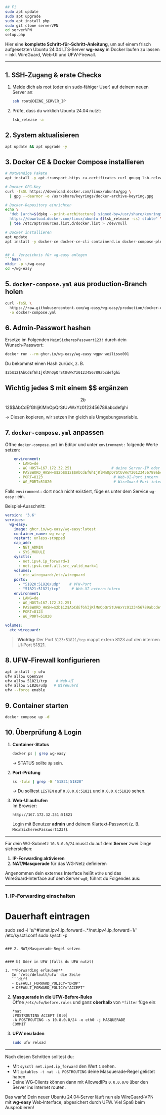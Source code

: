 ```bash
## Fi
sudo apt update
sudo apt upgrade
sudo apt install php
sudo git clone serverVPN
cd serverVPN
setup.php
  ```

Hier eine **komplette Schritt‑für‑Schritt‑Anleitung**, um auf einem frisch aufgesetzten Ubuntu 24.04 LTS‑Server **wg‑easy** in Docker laufen zu lassen – inkl. WireGuard, Web‑UI und UFW‑Firewall.

---

## 1. SSH‑Zugang & erste Checks  
1. Melde dich als root (oder ein sudo‑fähiger User) auf deinem neuen Server an:  
   ```bash
   ssh root@DEINE_SERVER_IP
   ```  
2. Prüfe, dass du wirklich Ubuntu 24.04 nutzt:  
   ```bash
   lsb_release -a
   ```

## 2. System aktualisieren  
```bash
apt update && apt upgrade -y
```

## 3. Docker CE & Docker Compose installieren  
```bash
# Notwendige Pakete
apt install -y apt-transport-https ca-certificates curl gnupg lsb-release

# Docker GPG‑Key
curl -fsSL https://download.docker.com/linux/ubuntu/gpg \
  | gpg --dearmor -o /usr/share/keyrings/docker-archive-keyring.gpg

# Docker‑Repository einrichten
echo \
  "deb [arch=$(dpkg --print-architecture) signed-by=/usr/share/keyrings/docker-archive-keyring.gpg] \
  https://download.docker.com/linux/ubuntu $(lsb_release -cs) stable" \
  | tee /etc/apt/sources.list.d/docker.list > /dev/null

# Docker installieren
apt update
apt install -y docker-ce docker-ce-cli containerd.io docker-compose-plugin


## 4. Verzeichnis für wg‑easy anlegen  
```bash
mkdir -p ~/wg-easy
cd ~/wg-easy
```

## 5. `docker-compose.yml` aus production‑Branch holen  
```bash
curl -fsSL \
  https://raw.githubusercontent.com/wg-easy/wg-easy/production/docker-compose.yml \
  -o docker-compose.yml
```

## 6. Admin‑Passwort hashen  
Ersetze im Folgenden `MeinSicheresPasswort123!` durch dein Wunsch‑Passwort:
```bash
docker run --rm ghcr.io/wg-easy/wg-easy wgpw weilisso001
```
Du bekommst einen Hash zurück, z. B.  
```
$2b$12$AbCdEfGhIjKlMnOpQrStUvWxYz0123456789abcdefghi  
```
## Wichtig jedes $ mit einem $$ ergänzen 
$$2b$$12$$AbCdEfGhIjKlMnOpQrStUvWxYz0123456789abcdefghi

→ Diesen kopieren, wir setzen ihn gleich als Umgebungsvariable.

## 7. `docker-compose.yml` anpassen  
Öffne `docker-compose.yml` im Editor und unter `environment:` folgende Werte setzen:

```yaml
    environment:
      - LANG=de
      - WG_HOST=167.172.32.251                  # deine Server‑IP oder DNS
      - PASSWORD_HASH=$$2b$$12$$AbCdEfGhIjKlMnOpQrStUvWxYz0123456789abcdefghi
      - PORT=8123                                # Web‑UI‑Port intern
      - WG_PORT=51820                            # WireGuard‑Port intern
```

Falls `environment:` dort noch nicht existiert, füge es unter dem Service `wg-easy:` ein.

Beispiel‑Ausschnitt:
```yaml
version: '3.6'
services:
  wg-easy:
    image: ghcr.io/wg-easy/wg-easy:latest
    container_name: wg-easy
    restart: unless-stopped
    cap_add:
      - NET_ADMIN
      - SYS_MODULE
    sysctls:
      - net.ipv4.ip_forward=1
      - net.ipv4.conf.all.src_valid_mark=1
    volumes:
      - etc_wireguard:/etc/wireguard
    ports:
      - "51820:51820/udp"    # VPN‑Port
      - "51821:51821/tcp"     # Web‑UI extern:intern
    environment:
      - LANG=de
      - WG_HOST=167.172.32.251
      - PASSWORD_HASH=$2b$12$AbCdEfGhIjKlMnOpQrStUvWxYz0123456789abcdefghi
      - PORT=8123
      - WG_PORT=51820

volumes:
  etc_wireguard:
```

> **Wichtig:** Der Port `8123:51821/tcp` mappt extern 8123 auf den internen UI‑Port 51821.

## 8. UFW‑Firewall konfigurieren  
```bash
apt install -y ufw
ufw allow OpenSSH
ufw allow 51821/tcp    # Web‑UI
ufw allow 51820/udp   # WireGuard
ufw --force enable
```

## 9. Container starten  
```bash
docker compose up -d
```

## 10. Überprüfung & Login  
1. **Container‑Status**  
   ```bash
   docker ps | grep wg-easy
   ```
   → STATUS sollte `Up` sein.

2. **Port‑Prüfung**  
   ```bash
   ss -tuln | grep -E "51821|51820"
   ```
   → Du solltest `LISTEN` auf `0.0.0.0:51821` und `0.0.0.0:51820` sehen.

3. **Web‑UI aufrufen**  
   Im Browser:  
   ```
   http://167.172.32.251:51821
   ```  
   Login mit Benutzer **admin** und deinem Klartext‑Passwort (z. B. `MeinSicheresPasswort123!`).

---

Für dein WG‑Subnetz `10.8.0.0/24` musst du auf dem **Server** zwei Dinge sicherstellen:

1. **IP‑Forwarding aktivieren**  
2. **NAT/Masquerade** für das WG‑Netz definieren

Angenommen dein externes Interface heißt `eth0` und das WireGuard‑Interface auf dem Server `wg0`, führst du Folgendes aus:

---

### 1. IP‑Forwarding einschalten

# Dauerhaft eintragen
sudo sed -i 's/^#*\s*net.ipv4.ip_forward=.*/net.ipv4.ip_forward=1/' /etc/sysctl.conf
sudo sysctl -p
```

### 2. NAT/Masquerade-Regel setzen


#### b) Oder in UFW (falls du UFW nutzt)

1. **Forwarding erlauben**  
   In `/etc/default/ufw` die Zeile  
   ```diff
   - DEFAULT_FORWARD_POLICY="DROP"
   + DEFAULT_FORWARD_POLICY="ACCEPT"
   ```
2. **Masquerade in die UFW‑Before‑Rules**  
   Öffne `/etc/ufw/before.rules` und ganz **oberhalb** von `*filter` füge ein:
   ```text
   *nat
   :POSTROUTING ACCEPT [0:0]
   -A POSTROUTING -s 10.8.0.0/24 -o eth0 -j MASQUERADE
   COMMIT
   ```
3. **UFW neu laden**  
   ```bash
   sudo ufw reload
   ```

---

Nach diesen Schritten solltest du:

- Mit `sysctl net.ipv4.ip_forward` den Wert `1` sehen.  
- Mit `iptables -t nat -L POSTROUTING` deine Masquerade‑Regel gelistet haben.  
- Deine WG‑Clients können dann mit AllowedIPs `0.0.0.0/0` über den Server ins Internet routen.

Das war’s! Dein neuer Ubuntu 24.04‑Server läuft nun als WireGuard‑VPN mit **wg‑easy** Web‑Interface, abgesichert durch UFW. Viel Spaß beim Ausprobieren!
